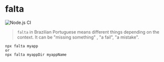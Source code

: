 # falta

![Node.js CI](https://github.com/helio-frota/falta/workflows/Node.js%20CI/badge.svg)

>  `falta` in Brazilian Portuguese means different things depending on the context. It can be "missing something" , "a fail", "a mistake".

```
npx falta myapp
or 
npx falta myappDir myappName
```

